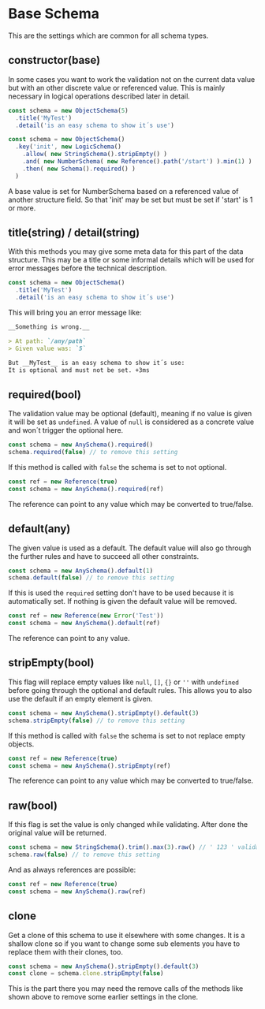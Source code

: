 # Base Schema

This are the settings which are common for all schema types.


## constructor(base)

In some cases you want to work the validation not on the current data value but with an other
discrete value or referenced value. This is mainly necessary in logical operations described later
in detail.

```js
const schema = new ObjectSchema(5)
  .title('MyTest')
  .detail('is an easy schema to show it´s use')

const schema = new ObjectSchema()
  .key('init', new LogicSchema()
    .allow( new StringSchema().stripEmpty() )
    .and( new NumberSchema( new Reference().path('/start') ).min(1) )
    .then( new Schema().required() )
  )
```

A base value is set for NumberSchema based on a referenced value of another structure field. So that
'init' may be set but must be set if 'start' is 1 or more.


## title(string) / detail(string)

With this methods you may give some meta data for this part of the data structure. This may be a
title or some informal details which will be used for error messages before the technical description.

```js
const schema = new ObjectSchema()
  .title('MyTest')
  .detail('is an easy schema to show it´s use')
```

This will bring you an error message like:

```markdown
__Something is wrong.__

> At path: `/any/path`
> Given value was: `5`

But __MyTest__ is an easy schema to show it´s use:
It is optional and must not be set. +3ms
```


## required(bool)

The validation value may be optional (default), meaning if no value is given it will be set
as `undefined`. A value of `null` is considered as a concrete value and won´t trigger
the optional here.

```js
const schema = new AnySchema().required()
schema.required(false) // to remove this setting
```

If this method is called with `false` the schema is set to not optional.

```js
const ref = new Reference(true)
const schema = new AnySchema().required(ref)
```

The reference can point to any value which may be converted to true/false.


## default(any)

The given value is used as a default. The default value will also go through the further rules
and have to succeed all other constraints.

```js
const schema = new AnySchema().default(1)
schema.default(false) // to remove this setting
```

If this is used the `required` setting don't have to be used because it is automatically set.
If nothing is given the default value will be removed.

```js
const ref = new Reference(new Error('Test'))
const schema = new AnySchema().default(ref)
```

The reference can point to any value.


## stripEmpty(bool)

This flag will replace empty values like `null`, `[]`, `{}` or `''` with `undefined`
before going through the optional and default rules. This allows you to also use
the default if an empty element is given.

```js
const schema = new AnySchema().stripEmpty().default(3)
schema.stripEmpty(false) // to remove this setting
```

If this method is called with `false` the schema is set to not replace empty objects.

```js
const ref = new Reference(true)
const schema = new AnySchema().stripEmpty(ref)
```

The reference can point to any value which may be converted to true/false.


## raw(bool)

If this flag is set the value is only changed while validating. After done the original value will
be returned.

```js
const schema = new StringSchema().trim().max(3).raw() // ' 123 ' validates and the spaces are kept
schema.raw(false) // to remove this setting
```

And as always references are possible:

```js
const ref = new Reference(true)
const schema = new AnySchema().raw(ref)
```


## clone

Get a clone of this schema to use it elsewhere with some changes. It is a shallow clone so if you
want to change some sub elements you have to replace them with their clones, too.

```js
const schema = new AnySchema().stripEmpty().default(3)
const clone = schema.clone.stripEmpty(false)
```

This is the part there you may need the remove calls of the methods like shown above to remove some
earlier settings in the clone.
